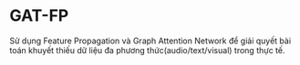# GAT-FP
Sử dụng Feature Propagation và Graph Attention Network để giải quyết bài toán khuyết thiếu dữ liệu đa phương thức(audio/text/visual) trong thực tế.
